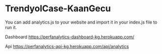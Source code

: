 # TrendyolCase-KaanGecu

You can add analytics.js  to your website and import it in your index.js file to run it.

Dashboard
https://perfanalytics-dashboard-kg.herokuapp.com/

Api
https://perfanalytics-api-kg.herokuapp.com/api/analytics
